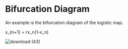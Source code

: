 # Bifurcation Diagram

An example is the bifurcation diagram of the logistic map.

x_{n+1} = rx_n(1-x_n)

![download (43)](https://user-images.githubusercontent.com/89476798/182048347-fe3ffc47-3b3f-44ea-8d0e-789351ed9b5c.png)
